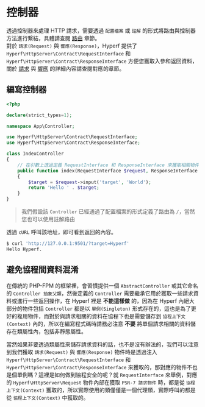 # 控制器

透過控制器來處理 HTTP 請求，需要透過 `配置檔案` 或 `註解` 的形式將路由與控制器方法進行繫結，具體請查閱 [路由](zh-tw/router.md) 章節。   
對於 `請求(Request)` 與 `響應(Response)`，Hyperf 提供了 `Hyperf\HttpServer\Contract\RequestInterface` 和 `Hyperf\HttpServer\Contract\ResponseInterface` 方便您獲取入參和返回資料，關於 [請求](zh-tw/request.md) 與 [響應](zh-tw/response.md) 的詳細內容請查閱對應的章節。

## 編寫控制器

```php
<?php

declare(strict_types=1);

namespace App\Controller;

use Hyperf\HttpServer\Contract\RequestInterface;
use Hyperf\HttpServer\Contract\ResponseInterface;

class IndexController
{
    // 在引數上透過定義 RequestInterface 和 ResponseInterface 來獲取相關物件，物件會被依賴注入容器自動注入
    public function index(RequestInterface $request, ResponseInterface $response)
    {
        $target = $request->input('target', 'World');
        return 'Hello ' . $target;
    }
}
```

> 我們假設該 `Controller` 已經通過了配置檔案的形式定義了路由為 `/`，當然您也可以使用註解路由

透過 `cURL` 呼叫該地址，即可看到返回的內容。

```bash
$ curl 'http://127.0.0.1:9501/?target=Hyperf'
Hello Hyperf.
```

## 避免協程間資料混淆

在傳統的 PHP-FPM 的框架裡，會習慣提供一個 `AbstractController` 或其它命名的 `Controller 抽象父類`，然後定義的 `Controller` 需要繼承它用於獲取一些請求資料或進行一些返回操作，在 Hyperf 裡是 **不能這樣做** 的，因為在 Hyperf 內絕大部分的物件包括 `Controller` 都是以 `單例(Singleton)` 形式存在的，這也是為了更好的複用物件，而對於與請求相關的資料在協程下也是需要儲存到 `協程上下文(Context)` 內的，所以在編寫程式碼時請務必注意 **不要** 將單個請求相關的資料儲存在類屬性內，包括非靜態屬性。   

當然如果非要透過類屬性來儲存請求資料的話，也不是沒有辦法的，我們可以注意到我們獲取 `請求(Request)` 與 `響應(Response)` 物件時是透過注入 `Hyperf\HttpServer\Contract\RequestInterface` 和 `Hyperf\HttpServer\Contract\ResponseInterface` 來獲取的，那對應的物件不也是個單例嗎？這裡是如何做到協程安全的呢？就 `RequestInterface` 來舉例，對應的 `Hyperf\HttpServer\Request` 物件內部在獲取 `PSR-7 請求物件` 時，都是從 `協程上下文(Context)` 獲取的，所以實際使用的類僅僅是一個代理類，實際呼叫的都是從 `協程上下文(Context)` 中獲取的。
